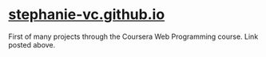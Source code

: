 # [stephanie-vc.github.io](https://stephanie-vc.github.io/Module2-solution/index.html)
First of many projects through the Coursera Web Programming course. Link posted above. 
